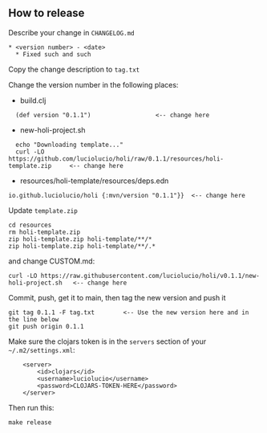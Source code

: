 ## How to release

Describe your change in `CHANGELOG.md`

```
* <version number> - <date>
  * Fixed such and such
```

Copy the change description to `tag.txt`

Change the version number in the following places:

* build.clj
```
  (def version "0.1.1")                  <-- change here
```

* new-holi-project.sh

```
  echo "Downloading template..."
  curl -LO https://github.com/luciolucio/holi/raw/0.1.1/resources/holi-template.zip     <-- change here
```

* resources/holi-template/resources/deps.edn

```
io.github.luciolucio/holi {:mvn/version "0.1.1"}}  <-- change here
```

Update `template.zip`

```
cd resources
rm holi-template.zip
zip holi-template.zip holi-template/**/*
zip holi-template.zip holi-template/**/.*
```

and change CUSTOM.md:

```
curl -LO https://raw.githubusercontent.com/luciolucio/holi/v0.1.1/new-holi-project.sh   <-- change here
```

Commit, push, get it to main, then tag the new version and push it

```
git tag 0.1.1 -F tag.txt        <-- Use the new version here and in the line below
git push origin 0.1.1
```

Make sure the clojars token is in the `servers` section of your `~/.m2/settings.xml`:

```
    <server>
        <id>clojars</id>
        <username>luciolucio</username>
        <password>CLOJARS-TOKEN-HERE</password>
    </server>
```

Then run this:

```
make release
```
